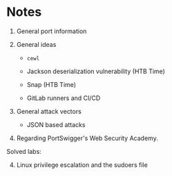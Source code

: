# Notes

1. General port information

2. General ideas

	- `cewl`

	- Jackson deserialization vulnerability (HTB Time)
    
	- Snap (HTB Time)
	
	- GitLab runners and CI/CD

3. General attack vectors
    
	- JSON based attacks

3. Regarding PortSwigger's Web Security Academy.

Solved labs:

4. Linux privilege escalation and the sudoers file
